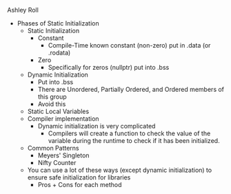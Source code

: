 Ashley Roll

- Phases of Static Initialization
	- Static Initialization
		- Constant
			- Compile-Time known constant (non-zero) put in .data (or .rodata)
		- Zero
			- Specifically for zeros (nullptr) put into .bss
	- Dynamic Initialization
		- Put into .bss
		- There are Unordered, Partially Ordered, and Ordered members of this group
		- Avoid this
	- Static Local Variables
	- Compiler implementation
		- Dynamic initialization is very complicated
			- Compilers will create a function to check the value of the variable during the runtime to check if it has been initialized.
	- Common Patterns
		- Meyers' Singleton
		- Nifty Counter
	- You can use a lot of these ways (except dynamic initialization) to ensure safe initialization for libraries
		- Pros + Cons for each method